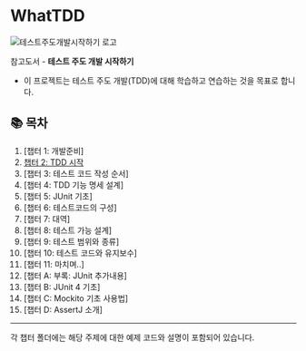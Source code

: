 # WhatTDD
![테스트주도개발시작하기 로고](https://github.com/user-attachments/assets/c66ef133-aa92-451e-a955-7f7977c772fb)


참고도서 - **테스트 주도 개발 시작하기**
- 이 프로젝트는 테스트 주도 개발(TDD)에 대해 학습하고 연습하는 것을 목표로 합니다.

## 📚 목차

1. [챕터 1: 개발준비]
2. [챕터 2: TDD 시작](https://github.com/owencity/WhatTDD/tree/main/src/main/java/com/example/whattdd/chap02)
3. [챕터 3: 테스트 코드 작성 순서]
4. [챕터 4: TDD 기능 명세 설계]
5. [챕터 5: JUnit 기초]
6. [챕터 6: 테스트코드의 구성]
7. [챕터 7: 대역]
8. [챕터 8: 테스트 가능 설계]
9. [챕터 9: 테스트 범위와 종류]
10. [챕터 10: 테스트 코드와 유지보수]
11. [챕터 11: 마치며..]
12. [챕터 A: 부록: JUnit 추가내용]
13. [챕터 B: JUnit 4 기초]
14. [챕터 C: Mockito 기초 사용법]
15. [챕터 D: AssertJ 소개]

---

각 챕터 폴더에는 해당 주제에 대한 예제 코드와 설명이 포함되어 있습니다.
